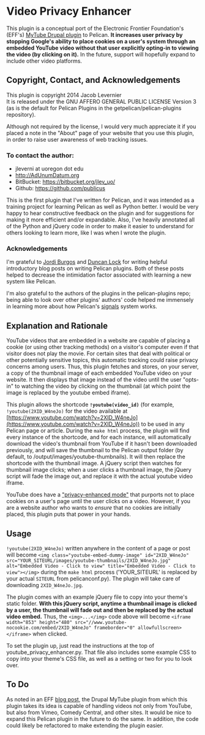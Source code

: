 # Video Privacy Enhancer

This plugin is a conceptual port of the Electronic Frontier Foundation's (EFF's) [MyTube Drupal plugin](https://www.eff.org/pages/mytube-limit-privacy-risks-embedded-video "EFF blog post about the MyTube Plugin") to Pelican. **It increases user privacy by stopping Google's ability to place cookies on a user's system through an embedded YouTube video without that user explicitly opting-in to viewing the video (by clicking on it).** In the future, support will hopefully expand to include other video platforms.


## Copyright, Contact, and Acknowledgements

This plugin is copyright 2014 Jacob Levernier  
It is released under the GNU AFFERO GENERAL PUBLIC LICENSE Version 3 (as is the default for Pelican Plugins in the getpelican/pelican-plugins repository).

Although not required by the license, I would very much appreciate it if you placed a note in the "About" page of your website that you use this plugin, in order to raise user awareness of web tracking issues.

### To contact the author:

* jleverni at uoregon dot edu  
* http://AdUnumDatum.org  
* BitBucket: https://bitbucket.org/jlev_uo/  
* Github: https://github.com/publicus  

This is the first plugin that I've written for Pelican, and it was intended as a training project for learning Pelican as well as Python better. I would be very happy to hear constructive feedback on the plugin and for suggestions for making it more efficient and/or expandable. Also, I've heavily annotated all of the Python and jQuery code in order to make it easier to understand for others looking to learn more, like I was when I wrote the plugin.

### Acknowledgements

I'm grateful to [Jordi Burgos](http://jordiburgos.com/post/2014/first-pelican-plugin-readtime.html "Blog post on writing plugins for Pelican") and [Duncan Lock](http://duncanlock.net/blog/2013/10/18/how-i-upgraded-this-website-to-pelican-33/ "Another blog post on writing plugins for Pelican") for writing helpful introductory blog posts on writing Pelican plugins. Both of these posts helped to decrease the intimidation factor associated with learning a new system like Pelican.

I'm also grateful to the authors of the plugins in the pelican-plugins repo; being able to look over other plugins' authors' code helped me immensely in learning more about how Pelican's [signals](http://docs.getpelican.com/en/3.3.0/plugins.html#how-to-create-plugins "Pelican documentation on creating plugins") system works.


## Explanation and Rationale

YouTube videos that are embedded in a website are capable of placing a cookie (or using other tracking methods) on a visitor's computer even if that visitor does not play the movie. For certain sites that deal with political or other potentially sensitive topics, this automatic tracking could raise privacy concerns among users. Thus, this plugin fetches and stores, on your server, a copy of the thumbnail image of each embedded YouTube video on your website. It then displays that image instead of the video until the user "opts-in" to watching the video by clicking on the thumbnail (at which point the image is replaced by the youtube embed iframe).

This plugin allows the shortcode **`!youtube(video_id)`** (for example, `!youtube(2XID_W4neJo)` for the video available at [https://www.youtube.com/watch?v=2XID_W4neJo](https://www.youtube.com/watch?v=2XID_W4neJo)) to be used in any Pelican page or article. During the `make html` process, the plugin will find every instance of the shortcode, and for each instance, will automatically download the video's thumbnail from YouTube if it hasn't been downloaded previously, and will save the thumbnail to the Pelican output folder (by default, to /output/images/youtube-thumbnails). It will then replace the shortcode with the thumbnail image. A jQuery script then watches for thumbnail image clicks; when a user clicks a thumbnail image, the jQuery script will fade the image out, and replace it with the actual youtube video iframe.

YouTube does have a ["privacy-enhanced mode"](https://support.google.com/youtube/answer/171780?expand=PrivacyEnhancedMode#privacy) that purports not to place cookies on a user's page until the user clicks on a video. However, if you are a website author who wants to *ensure* that no cookies are initially placed, this plugin puts that power in your hands.


## Usage

`!youtube(2XID_W4neJo)` written anywhere in the content of a page or post will become `<img class="youtube-embed-dummy-image" id="2XID_W4neJo" src="YOUR_SITEURL/images/youtube-thumbnails/2XID_W4neJo.jpg" alt="Embedded Video - Click to view" title="Embedded Video - Click to view"></img>` during the `make html` process ('YOUR_SITEURL' is replaced by your actual `SITEURL` from pelicanconf.py). The plugin will take care of downloading `2XID_W4neJo.jpg`.

The plugin comes with an example jQuery file to copy into your theme's static folder. **With this jQuery script, anytime a thumbnail image is clicked by a user, the thumbnail will fade out and then be replaced by the actual video embed.** Thus, the `<img>...</img>` code above will become `<iframe width="853" height="480" src="//www.youtube-nocookie.com/embed/2XID_W4neJo" frameborder="0" allowfullscreen></iframe>` when clicked.

To set the plugin up, just read the instructions at the top of youtube_privacy_enhancer.py. That file also includes some example CSS to copy into your theme's CSS file, as well as a setting or two for you to look over.


## To Do

As noted in an EFF [blog post](https://www.eff.org/deeplinks/2010/08/upgrade-mytube "EFF blog post about updates to MyTube"), the Drupal MyTube plugin from which this plugin takes its idea is capable of handling videos not only from YouTube, but also from Vimeo, Comedy Central, and other sites. It would be nice to expand this Pelican plugin in the future to do the same. In addition, the code could likely be refactored to make extending the plugin easier.
